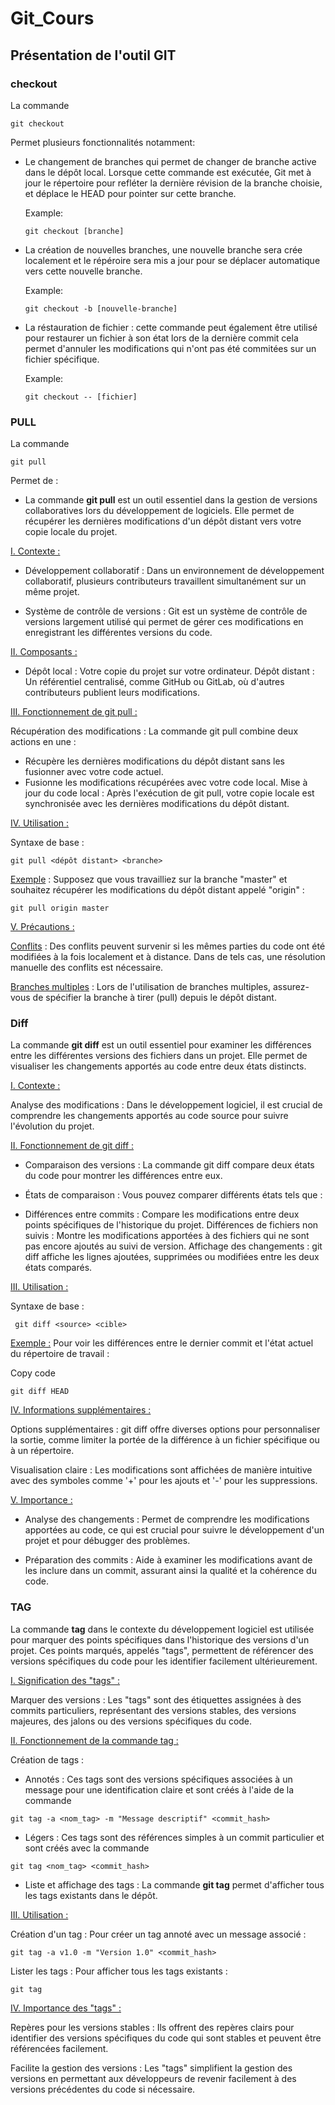 # Git_Cours

## Présentation de l'outil GIT

### checkout
La commande
``` 
git checkout 
```
Permet plusieurs fonctionnalités notamment: 
- Le changement de branches qui permet de changer de branche active dans le dépôt local. Lorsque cette commande est exécutée, Git met à jour le répertoire pour refléter la dernière révision de la branche choisie, et déplace le HEAD pour pointer sur cette branche. 

    Example:
    ``` 
    git checkout [branche]
    ```

- La création de nouvelles branches, une nouvelle branche sera crée localement et le répéroire sera mis a jour pour se déplacer automatique vers cette nouvelle branche.

    Example:
    ``` 
    git checkout -b [nouvelle-branche]
    ```

- La réstauration de fichier : cette commande peut également être utilisé pour restaurer un fichier à son état lors de la dernière commit cela permet d'annuler les modifications qui n'ont pas été commitées sur un fichier spécifique.

    Example:
    ``` 
    git checkout -- [fichier]
    ```

### PULL
La commande
``` 
git pull
``` 
Permet de :
- La commande **git pull** est un outil essentiel dans la gestion de versions collaboratives lors du développement de logiciels. Elle permet de récupérer les dernières modifications d'un dépôt distant vers votre copie locale du projet.

<ins>I. Contexte :

- Développement collaboratif : Dans un environnement de développement collaboratif, plusieurs contributeurs travaillent simultanément sur un même projet.

- Système de contrôle de versions : Git est un système de contrôle de versions largement utilisé qui permet de gérer ces modifications en enregistrant les différentes versions du code.

<ins>II. Composants :

- Dépôt local : Votre copie du projet sur votre ordinateur.
Dépôt distant : Un référentiel centralisé, comme GitHub ou GitLab, où d'autres contributeurs publient leurs modifications.

<ins>III. Fonctionnement de git pull :

Récupération des modifications : La commande git pull combine deux actions en une :

- Récupère les dernières modifications du dépôt distant sans les fusionner avec votre code actuel.
- Fusionne les modifications récupérées avec votre code local.
Mise à jour du code local : Après l'exécution de git pull, votre copie locale est synchronisée avec les dernières modifications du dépôt distant.

<ins>IV. Utilisation :

Syntaxe de base : 
``` 
git pull <dépôt distant> <branche>
``` 
<ins>Exemple</ins> : Supposez que vous travailliez sur la branche "master" et souhaitez récupérer les modifications du dépôt distant appelé "origin" :

``` 
git pull origin master
``` 
<ins>V. Précautions :

<ins>Conflits</ins> : Des conflits peuvent survenir si les mêmes parties du code ont été modifiées à la fois localement et à distance. Dans de tels cas, une résolution manuelle des conflits est nécessaire.

<ins>Branches multiples</ins> : Lors de l'utilisation de branches multiples, assurez-vous de spécifier la branche à tirer (pull) depuis le dépôt distant.

### Diff

La commande **git diff** est un outil essentiel pour examiner les différences entre les différentes versions des fichiers dans un projet. Elle permet de visualiser les changements apportés au code entre deux états distincts.

<ins>I. Contexte :</ins>

Analyse des modifications : Dans le développement logiciel, il est crucial de comprendre les changements apportés au code source pour suivre l'évolution du projet.

<ins>II. Fonctionnement de git diff :</ins>

- Comparaison des versions : La commande git diff compare deux états du code pour montrer les différences entre eux.

- États de comparaison : Vous pouvez comparer différents états tels que :

- Différences entre commits : Compare les modifications entre deux points spécifiques de l'historique du projet.
Différences de fichiers non suivis : Montre les modifications apportées à des fichiers qui ne sont pas encore ajoutés au suivi de version.
Affichage des changements : git diff affiche les lignes ajoutées, supprimées ou modifiées entre les deux états comparés.

<ins>III. Utilisation :</ins>

Syntaxe de base :
``` 
 git diff <source> <cible>
``` 
<ins>Exemple :</ins> Pour voir les différences entre le dernier commit et l'état actuel du répertoire de travail :

Copy code
``` 
git diff HEAD
``` 
<ins>IV. Informations supplémentaires :</ins>

Options supplémentaires : git diff offre diverses options pour personnaliser la sortie, comme limiter la portée de la différence à un fichier spécifique ou à un répertoire.

Visualisation claire : Les modifications sont affichées de manière intuitive avec des symboles comme '+' pour les ajouts et '-' pour les suppressions.

<ins>V. Importance :</ins>

- Analyse des changements : Permet de comprendre les modifications apportées au code, ce qui est crucial pour suivre le développement d'un projet et pour débugger des problèmes.

- Préparation des commits : Aide à examiner les modifications avant de les inclure dans un commit, assurant ainsi la qualité et la cohérence du code.

### TAG

La commande **tag** dans le contexte du développement logiciel est utilisée pour marquer des points spécifiques dans l'historique des versions d'un projet. Ces points marqués, appelés "tags", permettent de référencer des versions spécifiques du code pour les identifier facilement ultérieurement.

<ins>I. Signification des "tags" :

Marquer des versions : Les "tags" sont des étiquettes assignées à des commits particuliers, représentant des versions stables, des versions majeures, des jalons ou des versions spécifiques du code.

<ins>II. Fonctionnement de la commande tag :

Création de tags :

- Annotés : Ces tags sont des versions spécifiques associées à un message pour une identification claire et sont créés à l'aide de la commande 
``` 
git tag -a <nom_tag> -m "Message descriptif" <commit_hash>
``` 
- Légers : Ces tags sont des références simples à un commit particulier et sont créés avec la commande 
``` 
git tag <nom_tag> <commit_hash>
``` 
- Liste et affichage des tags : La commande **git tag** permet d'afficher tous les tags existants dans le dépôt.

<ins>III. Utilisation :

Création d'un tag : Pour créer un tag annoté avec un message associé :

``` 
git tag -a v1.0 -m "Version 1.0" <commit_hash>
``` 
Lister les tags : Pour afficher tous les tags existants :
``` 
git tag
``` 
<ins>IV. Importance des "tags" :

Repères pour les versions stables : Ils offrent des repères clairs pour identifier des versions spécifiques du code qui sont stables et peuvent être référencées facilement.

Facilite la gestion des versions : Les "tags" simplifient la gestion des versions en permettant aux développeurs de revenir facilement à des versions précédentes du code si nécessaire.